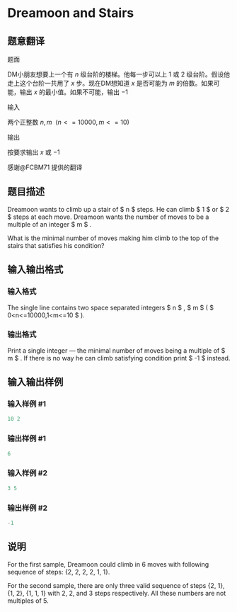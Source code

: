 # Dreamoon and Stairs

## 题意翻译

题面

DM小朋友想要上一个有 $n$ 级台阶的楼梯。他每一步可以上 $1$ 或 $2$ 级台阶。假设他走上这个台阶一共用了 $x$ 步。现在DM想知道 $x$ 是否可能为 $m$ 的倍数。如果可能，输出 $x$ 的最小值。如果不可能，输出 $-1$

输入

两个正整数 $n,m\ \ (n<=10000,m<=10)$

输出

按要求输出 $x$ 或 $-1$

感谢@FCBM71 提供的翻译

## 题目描述

Dreamoon wants to climb up a stair of $ n $ steps. He can climb $ 1 $ or $ 2 $ steps at each move. Dreamoon wants the number of moves to be a multiple of an integer $ m $ .

What is the minimal number of moves making him climb to the top of the stairs that satisfies his condition?

## 输入输出格式

### 输入格式

The single line contains two space separated integers $ n $ , $ m $ ( $ 0<n<=10000,1<m<=10 $ ).

### 输出格式

Print a single integer — the minimal number of moves being a multiple of $ m $ . If there is no way he can climb satisfying condition print $ -1 $ instead.

## 输入输出样例

### 输入样例 #1

```cpp
10 2

```
### 输出样例 #1

```cpp
6

```
### 输入样例 #2

```cpp
3 5

```
### 输出样例 #2

```cpp
-1

```
## 说明

For the first sample, Dreamoon could climb in 6 moves with following sequence of steps: {2, 2, 2, 2, 1, 1}.

For the second sample, there are only three valid sequence of steps {2, 1}, {1, 2}, {1, 1, 1} with 2, 2, and 3 steps respectively. All these numbers are not multiples of 5.

